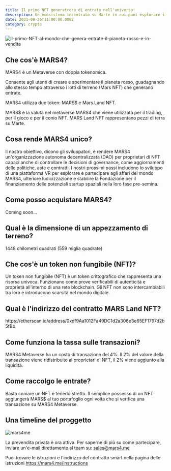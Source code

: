 ```yaml
---
title: Il primo NFT generatrore di entrate nell'universo!
description: Un ecosistema incentrato su Marte in cui puoi esplorare il pianeta utilizzando la realtà virtuale, puoi possedere e personalizzare la tua proprietà terriera e persino raccogliere i frutti del primo NFT(Token non fungibile) al mondo che genera entrate!
date: 2021-08-26T11:00:00.000Z
category: crypto
---
```


<img src="/il-primo-NFT-al-mondo-che-genera-entrate-il-pianeta-rosso-e-in-vendita.jpg" alt="il-primo-NFT-al-mondo-che-genera-entrate-il-pianeta-rosso-e-in-vendita" />

<h2>Che cos'è MARS4?</h2>
MARS4 è un Metaverse con doppia tokenomica.

Consente agli utenti di creare e sperimentare il pianeta rosso, guadagnando allo stesso tempo attraverso i lotti di terreno (Mars NFT) che generano entrate.

MARS4 utilizza due token: MARS$ e Mars Land NFT.

MARS$ è la valuta nel metaverse MARS4 che viene utilizzata per il trading, per il gioco e per il conio NFT. MARS Land NFT rappresentano pezzi di terra su Marte.

<h2>Cosa rende MARS4 unico?</h2>
Il nostro obiettivo, dicono gli sviluppatori, è rendere MARS4 un'organizzazione autonoma decentralizzata (DAO) per proprietari di NFT capaci anche di controllare le decisioni di governance, come aggiornamenti delle politiche, aste e contratti. I nostri prossimi passi includono lo sviluppo di una piattaforma VR per esplorare e partecipare agli affari del mondo MARS4, ulteriore ludicizzazione e stabilire la Fondazione per il finanziamento delle potenziali startup spaziali nella loro fase pre-semina.

<h2>Come posso acquistare MARS4?</h2>
Coming soon...

<h2>Qual è la dimensione di un appezzamento di terreno?</h2>
1448 chilometri quadrati (559 miglia quadrate)

<h2>Che cos'è un token non fungibile (NFT)?</h2>
Un token non fungibile (NFT) è un token crittografico che rappresenta una risorsa univoca. Funzionano come prove verificabili di autenticità e proprietà all'interno di una rete blockchain. Gli NFT non sono intercambiabili tra loro e introducono scarsità nel mondo digitale.

<h2>Qual è l'indirizzo del contratto MARS Land NFT?</h2>
https://etherscan.io/address/0xdf9Aa1012Fa49DC1d2a306e3e65EF1797d2b5fBb

<h2>Come funziona la tassa sulle transazioni?</h2>
MARS4 Metaverse ha un costo di transazione del 4%. Il 2% del valore della transazione viene ridistribuito ai proprietari di NFT, il 2% viene aggiunto alla liquidità. 

<h2>Come raccolgo le entrate?</h2>
Basta coniare un NFT e tenerlo stretto. Il semplice possesso di un NFT aggiungerà MARS$ al tuo portafoglio ogni volta che si verifica una transazione su MARS4 Metaverse.

<h2>Una timeline del proggetto</h2>
<img src="https://static.wixstatic.com/media/a040e4_1f2bc4e8b1ef4e78a4d10ef0acf1c95d~mv2.png/v1/fill/w_930,h_460,al_c,q_90,usm_0.66_1.00_0.01/roadmap-v2.webp" alt="mars4me" />


La prevendita privata è ora attiva. Per saperne di più su come partecipare, inviare un'e-mail direttamente al team su: sales@mars4.me

Puoi trovare le istruzioni e l'indirizzo del contratto smart nella pagina delle istruzioni https://mars4.me/instructions